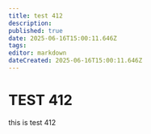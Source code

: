 ```yaml
---
title: test 412
description: 
published: true
date: 2025-06-16T15:00:11.646Z
tags: 
editor: markdown
dateCreated: 2025-06-16T15:00:11.646Z
---
```


# TEST 412
this is test 412
